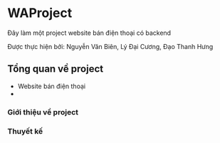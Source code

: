 # WAProject

Đây làm một project website bán điện thoại có backend

Được thực hiện bởi: Nguyễn Văn Biên, Lý Đại Cương, Đạo Thanh Hưng
## Tổng quan về project
- Website bán điện thoại
- 
### Giới thiệu về project
### Thuyết kế